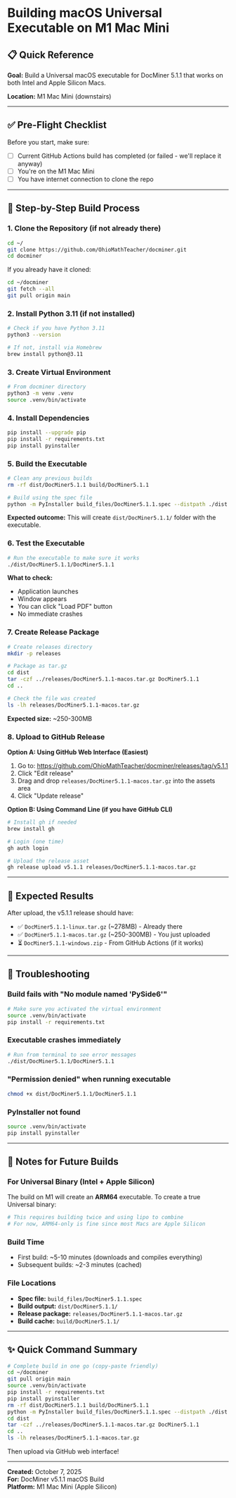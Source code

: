 # Building macOS Universal Executable on M1 Mac Mini

## 📋 Quick Reference

**Goal:** Build a Universal macOS executable for DocMiner 5.1.1 that works on both Intel and Apple Silicon Macs.

**Location:** M1 Mac Mini (downstairs)

---

## ✅ Pre-Flight Checklist

Before you start, make sure:
- [ ] Current GitHub Actions build has completed (or failed - we'll replace it anyway)
- [ ] You're on the M1 Mac Mini
- [ ] You have internet connection to clone the repo

---

## 🚀 Step-by-Step Build Process

### 1. Clone the Repository (if not already there)

```bash
cd ~/
git clone https://github.com/OhioMathTeacher/docminer.git
cd docminer
```

If you already have it cloned:

```bash
cd ~/docminer
git fetch --all
git pull origin main
```

### 2. Install Python 3.11 (if not installed)

```bash
# Check if you have Python 3.11
python3 --version

# If not, install via Homebrew
brew install python@3.11
```

### 3. Create Virtual Environment

```bash
# From docminer directory
python3 -m venv .venv
source .venv/bin/activate
```

### 4. Install Dependencies

```bash
pip install --upgrade pip
pip install -r requirements.txt
pip install pyinstaller
```

### 5. Build the Executable

```bash
# Clean any previous builds
rm -rf dist/DocMiner5.1.1 build/DocMiner5.1.1

# Build using the spec file
python -m PyInstaller build_files/DocMiner5.1.1.spec --distpath ./dist --workpath ./build --clean
```

**Expected outcome:** This will create `dist/DocMiner5.1.1/` folder with the executable.

### 6. Test the Executable

```bash
# Run the executable to make sure it works
./dist/DocMiner5.1.1/DocMiner5.1.1
```

**What to check:**
- Application launches
- Window appears
- You can click "Load PDF" button
- No immediate crashes

### 7. Create Release Package

```bash
# Create releases directory
mkdir -p releases

# Package as tar.gz
cd dist
tar -czf ../releases/DocMiner5.1.1-macos.tar.gz DocMiner5.1.1
cd ..

# Check the file was created
ls -lh releases/DocMiner5.1.1-macos.tar.gz
```

**Expected size:** ~250-300MB

### 8. Upload to GitHub Release

**Option A: Using GitHub Web Interface (Easiest)**
1. Go to: https://github.com/OhioMathTeacher/docminer/releases/tag/v5.1.1
2. Click "Edit release"
3. Drag and drop `releases/DocMiner5.1.1-macos.tar.gz` into the assets area
4. Click "Update release"

**Option B: Using Command Line (if you have GitHub CLI)**
```bash
# Install gh if needed
brew install gh

# Login (one time)
gh auth login

# Upload the release asset
gh release upload v5.1.1 releases/DocMiner5.1.1-macos.tar.gz
```

---

## 🎯 Expected Results

After upload, the v5.1.1 release should have:
- ✅ `DocMiner5.1.1-linux.tar.gz` (~278MB) - Already there
- ✅ `DocMiner5.1.1-macos.tar.gz` (~250-300MB) - You just uploaded
- ⏳ `DocMiner5.1.1-windows.zip` - From GitHub Actions (if it works)

---

## 🐛 Troubleshooting

### Build fails with "No module named 'PySide6'"
```bash
# Make sure you activated the virtual environment
source .venv/bin/activate
pip install -r requirements.txt
```

### Executable crashes immediately
```bash
# Run from terminal to see error messages
./dist/DocMiner5.1.1/DocMiner5.1.1
```

### "Permission denied" when running executable
```bash
chmod +x dist/DocMiner5.1.1/DocMiner5.1.1
```

### PyInstaller not found
```bash
source .venv/bin/activate
pip install pyinstaller
```

---

## 📝 Notes for Future Builds

### For Universal Binary (Intel + Apple Silicon)
The build on M1 will create an **ARM64** executable. To create a true Universal binary:

```bash
# This requires building twice and using lipo to combine
# For now, ARM64-only is fine since most Macs are Apple Silicon
```

### Build Time
- First build: ~5-10 minutes (downloads and compiles everything)
- Subsequent builds: ~2-3 minutes (cached)

### File Locations
- **Spec file:** `build_files/DocMiner5.1.1.spec`
- **Build output:** `dist/DocMiner5.1.1/`
- **Release package:** `releases/DocMiner5.1.1-macos.tar.gz`
- **Build cache:** `build/DocMiner5.1.1/`

---

## ✨ Quick Command Summary

```bash
# Complete build in one go (copy-paste friendly)
cd ~/docminer
git pull origin main
source .venv/bin/activate
pip install -r requirements.txt
pip install pyinstaller
rm -rf dist/DocMiner5.1.1 build/DocMiner5.1.1
python -m PyInstaller build_files/DocMiner5.1.1.spec --distpath ./dist --workpath ./build --clean
cd dist
tar -czf ../releases/DocMiner5.1.1-macos.tar.gz DocMiner5.1.1
cd ..
ls -lh releases/DocMiner5.1.1-macos.tar.gz
```

Then upload via GitHub web interface!

---

**Created:** October 7, 2025  
**For:** DocMiner v5.1.1 macOS Build  
**Platform:** M1 Mac Mini (Apple Silicon)
